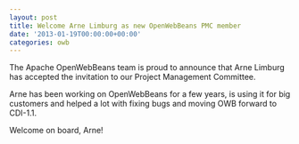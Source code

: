 ```yaml
---
layout: post
title: Welcome Arne Limburg as new OpenWebBeans PMC member
date: '2013-01-19T00:00:00+00:00'
categories: owb
---
```

<p>The Apache OpenWebBeans team is proud to announce that Arne Limburg has accepted the invitation to our Project Management Committee.</p> 
  <p>Arne has been working on OpenWebBeans for a few years, is using it for big customers and helped a lot with fixing bugs and moving OWB forward to CDI-1.1. </p> 
  <p> </p> 
  <p>Welcome on board, Arne! <br /></p>
